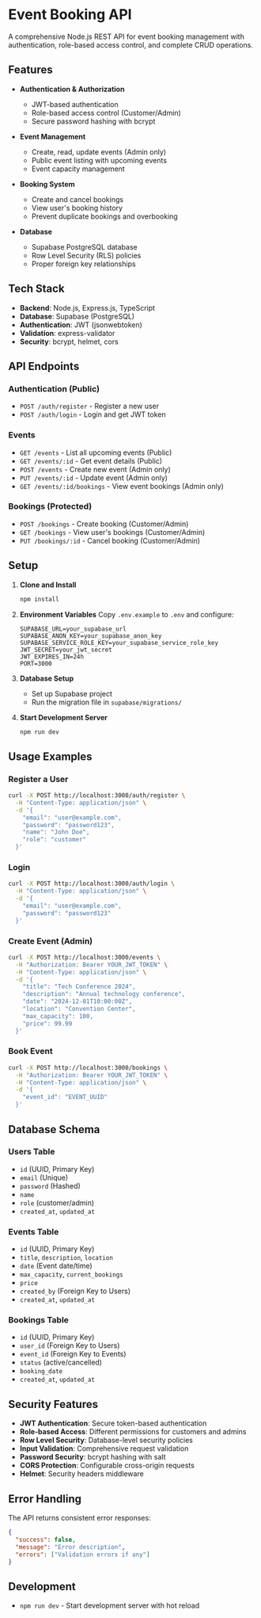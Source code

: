 # Event Booking API

A comprehensive Node.js REST API for event booking management with authentication, role-based access control, and complete CRUD operations.

## Features

- **Authentication & Authorization**
  - JWT-based authentication
  - Role-based access control (Customer/Admin)
  - Secure password hashing with bcrypt

- **Event Management**
  - Create, read, update events (Admin only)
  - Public event listing with upcoming events
  - Event capacity management

- **Booking System**
  - Create and cancel bookings
  - View user's booking history
  - Prevent duplicate bookings and overbooking

- **Database**
  - Supabase PostgreSQL database
  - Row Level Security (RLS) policies
  - Proper foreign key relationships

## Tech Stack

- **Backend**: Node.js, Express.js, TypeScript
- **Database**: Supabase (PostgreSQL)
- **Authentication**: JWT (jsonwebtoken)
- **Validation**: express-validator
- **Security**: bcrypt, helmet, cors

## API Endpoints

### Authentication (Public)
- `POST /auth/register` - Register a new user
- `POST /auth/login` - Login and get JWT token

### Events
- `GET /events` - List all upcoming events (Public)
- `GET /events/:id` - Get event details (Public)
- `POST /events` - Create new event (Admin only)
- `PUT /events/:id` - Update event (Admin only)
- `GET /events/:id/bookings` - View event bookings (Admin only)

### Bookings (Protected)
- `POST /bookings` - Create booking (Customer/Admin)
- `GET /bookings` - View user's bookings (Customer/Admin)
- `PUT /bookings/:id` - Cancel booking (Customer/Admin)

## Setup

1. **Clone and Install**
   ```bash
   npm install
   ```

2. **Environment Variables**
   Copy `.env.example` to `.env` and configure:
   ```
   SUPABASE_URL=your_supabase_url
   SUPABASE_ANON_KEY=your_supabase_anon_key
   SUPABASE_SERVICE_ROLE_KEY=your_supabase_service_role_key
   JWT_SECRET=your_jwt_secret
   JWT_EXPIRES_IN=24h
   PORT=3000
   ```

3. **Database Setup**
   - Set up Supabase project
   - Run the migration file in `supabase/migrations/`

4. **Start Development Server**
   ```bash
   npm run dev
   ```

## Usage Examples

### Register a User
```bash
curl -X POST http://localhost:3000/auth/register \
  -H "Content-Type: application/json" \
  -d '{
    "email": "user@example.com",
    "password": "password123",
    "name": "John Doe",
    "role": "customer"
  }'
```

### Login
```bash
curl -X POST http://localhost:3000/auth/login \
  -H "Content-Type: application/json" \
  -d '{
    "email": "user@example.com",
    "password": "password123"
  }'
```

### Create Event (Admin)
```bash
curl -X POST http://localhost:3000/events \
  -H "Authorization: Bearer YOUR_JWT_TOKEN" \
  -H "Content-Type: application/json" \
  -d '{
    "title": "Tech Conference 2024",
    "description": "Annual technology conference",
    "date": "2024-12-01T10:00:00Z",
    "location": "Convention Center",
    "max_capacity": 100,
    "price": 99.99
  }'
```

### Book Event
```bash
curl -X POST http://localhost:3000/bookings \
  -H "Authorization: Bearer YOUR_JWT_TOKEN" \
  -H "Content-Type: application/json" \
  -d '{
    "event_id": "EVENT_UUID"
  }'
```

## Database Schema

### Users Table
- `id` (UUID, Primary Key)
- `email` (Unique)
- `password` (Hashed)
- `name`
- `role` (customer/admin)
- `created_at`, `updated_at`

### Events Table
- `id` (UUID, Primary Key)
- `title`, `description`, `location`
- `date` (Event date/time)
- `max_capacity`, `current_bookings`
- `price`
- `created_by` (Foreign Key to Users)
- `created_at`, `updated_at`

### Bookings Table
- `id` (UUID, Primary Key)
- `user_id` (Foreign Key to Users)
- `event_id` (Foreign Key to Events)
- `status` (active/cancelled)
- `booking_date`
- `created_at`, `updated_at`

## Security Features

- **JWT Authentication**: Secure token-based authentication
- **Role-based Access**: Different permissions for customers and admins
- **Row Level Security**: Database-level security policies
- **Input Validation**: Comprehensive request validation
- **Password Security**: bcrypt hashing with salt
- **CORS Protection**: Configurable cross-origin requests
- **Helmet**: Security headers middleware

## Error Handling

The API returns consistent error responses:
```json
{
  "success": false,
  "message": "Error description",
  "errors": ["Validation errors if any"]
}
```

## Development

- `npm run dev` - Start development server with hot reload


